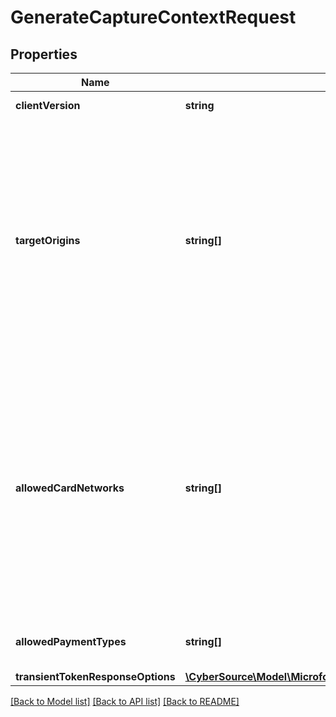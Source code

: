 # GenerateCaptureContextRequest

## Properties
Name | Type | Description | Notes
------------ | ------------- | ------------- | -------------
**clientVersion** | **string** | Specify the version of Microform that you want to use. | [optional] 
**targetOrigins** | **string[]** | The [target origin](https://developer.mozilla.org/en-US/docs/Glossary/Origin) of the website on which you will be launching Microform is defined by the scheme (protocol), hostname (domain) and port number (if used).    You must use https://hostname (unless you use http://localhost) Wildcards are NOT supported.  Ensure that subdomains are included. Any valid top-level domain is supported (e.g. .com, .co.uk, .gov.br etc)  Examples:   - https://example.com   - https://subdomain.example.com   - https://example.com:8080&lt;br&gt;&lt;br&gt;  If you are embedding within multiple nested iframes you need to specify the origins of all the browser contexts used, for example:    targetOrigins: [     \&quot;https://example.com\&quot;,     \&quot;https://basket.example.com\&quot;,     \&quot;https://ecom.example.com\&quot;   ] | [optional] 
**allowedCardNetworks** | **string[]** | The list of card networks you want to use for this Microform transaction.  Microform currently supports the following card networks: - VISA - MASTERCARD - AMEX - CARNET - CARTESBANCAIRES - CUP - DINERSCLUB - DISCOVER - EFTPOS - ELO - JCB - JCREW - MADA - MAESTRO - MEEZA  **Important:**    - When integrating Microform (Card) at least one card network should be specified in the allowedCardNetworks field in the capture context request.   - When integrating Microform (ACH/Echeck) the allowedCardNetworks field is not required in the capture context request.   - When integrating both Microform (Card) and Microform (ACH/Echeck) at least one card network should be specified in the allowedCardNetworks field in the capture context request. | [optional] 
**allowedPaymentTypes** | **string[]** | The payment types that are allowed for the merchant.    Possible values when launching Microform: - CARD - CHECK &lt;br&gt;&lt;br&gt; | [optional] 
**transientTokenResponseOptions** | [**\CyberSource\Model\Microformv2sessionsTransientTokenResponseOptions**](Microformv2sessionsTransientTokenResponseOptions.md) |  | [optional] 

[[Back to Model list]](../README.md#documentation-for-models) [[Back to API list]](../README.md#documentation-for-api-endpoints) [[Back to README]](../README.md)



